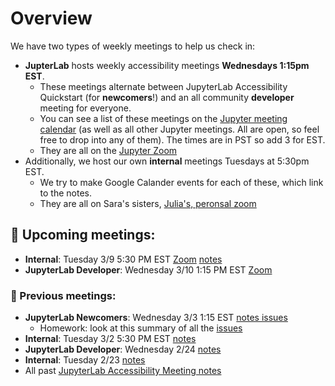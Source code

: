 # Overview

We have two types of weekly meetings to help us check in:

- **JupterLab** hosts weekly accessibility meetings **Wednesdays 1:15pm EST**.
  - These meetings alternate between JupyterLab Accessibility Quickstart (for **newcomers**!) and an all community **developer** meeting for everyone.
  - You can see a list of these meetings on the [Jupyter meeting calendar](https://jupyter.readthedocs.io/en/latest/community/content-community.html#jupyter-community-meetings) (as well as all other Jupyter meetings. All are open, so feel free to drop into any of them). The times are in PST so add 3 for EST.
  - They are all on the [Jupyter Zoom](https://zoom.us/my/jovyan?pwd=c0JZTHlNdS9Sek9vdzR3aTJ4SzFTQT09)
- Additionally, we host our own **internal** meetings Tuesdays at 5:30pm EST.
  - We try to make Google Calander events for each of these, which link to the notes.
  - They are all on Sara's sisters, [Julia's, peronsal zoom](https://zoom.us/j/9912833569?pwd=V1p0dTg0RzlBK0FPWmVKMUdrcTdTUT09)

## 📅 Upcoming meetings:

- **Internal**: Tuesday 3/9 5:30 PM EST [Zoom](https://zoom.us/j/9912833569?pwd=V1p0dTg0RzlBK0FPWmVKMUdrcTdTUT09) [notes](./meetings/3_09_2021.md)
- **JupyterLab Developer**: Wednesday 3/10 1:15 PM EST [Zoom](https://zoom.us/my/jovyan?pwd=c0JZTHlNdS9Sek9vdzR3aTJ4SzFTQT09)

### 📝 Previous meetings:

- **JupyterLab Newcomers**: Wednesday 3/3 1:15 EST [notes issues](https://github.com/jupyter/accessibility/issues/23)
  - Homework: look at this summary of all the [issues](https://github.com/jupyterlab/jupyterlab/pull/9399)
- **Internal**: Tuesday 3/2 5:30 PM EST [notes](./meetings/3_02_2021.md)
- **JupyterLab Developer**: Wednesday 2/24 [notes](https://github.com/jupyterlab/team-compass/issues/98#issuecomment-786314705)
- **Internal**: Tuesday 2/23 [notes](./meetings/2_23_2021.md)
- All past [JupyterLab Accessibility Meeting notes](https://github.com/jupyterlab/team-compass/issues/98)
